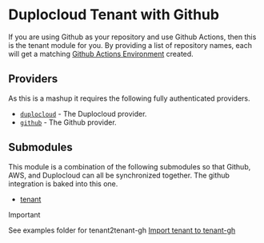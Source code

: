 # Duplocloud Tenant with Github    

If you are using Github as your repository and use Github Actions, then this is the tenant module for you. By providing a list of repository names, each will get a matching [Github Actions Environment](https://docs.github.com/en/actions/managing-workflow-runs-and-deployments/managing-deployments/managing-environments-for-deployment) created. 

## Providers  

As this is a mashup it requires the following fully authenticated providers. 

- [`duplocloud`](https://registry.terraform.io/providers/duplocloud/duplocloud/latest/docs) - The Duplocloud provider.
- [`github`](https://registry.terraform.io/providers/integrations/github/latest/docs) - The Github provider.

## Submodules 

This module is a combination of the following submodules so that Github, AWS, and Duplocloud can all be synchronized together. The github integration is baked into this one. 

- [tenant](../tenant/README.md)


> [!IMPORTANT]  
> See examples folder for tenant2tenant-gh 
> [Import tenant to tenant-gh](https://github.com/duplocloud/terraform-duplocloud-components/blob/gcp-round2/modules/tenant/README.md#import-tenant-to-tenant-gh)